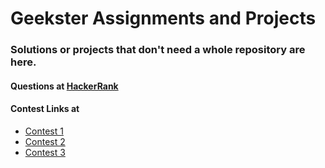 # Geekster Assignments and Projects

### Solutions or projects that don't need a whole repository are here.

#### Questions at [HackerRank](https://www.hackerrank.com/contests/fs-13-java-dsa-class-challenges/challenges)

#### Contest Links at

- [Contest 1](https://www.hackerrank.com/contests/fs-13-contest-01-geekster/challenges)
- [Contest 2](https://www.hackerrank.com/contests/fs-13-contest-02-geekster/challenges)
- [Contest 3](https://www.hackerrank.com/contests/fs-13-contest-03-geekster/challenges)
